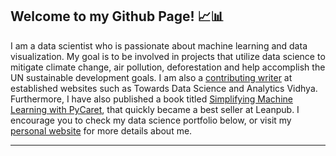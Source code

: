 ## Welcome to my Github Page! 📈📊

I am a data scientist who is passionate about machine learning and data visualization. My goal is to be involved in projects that utilize data science to mitigate climate change, air pollution, deforestation and help accomplish the UN sustainable development goals. I am also a [contributing writer](https://giannistolios.medium.com/) at established websites such as Towards Data Science and Analytics Vidhya. Furthermore, I have also published a book titled [Simplifying Machine Learning with PyCaret](https://leanpub.com/pycaretbook/), that quickly became a best seller at Leanpub. I encourage you to check my data science portfolio below, or visit my [personal website](https://giannis.io/) for more details about me.

-----

